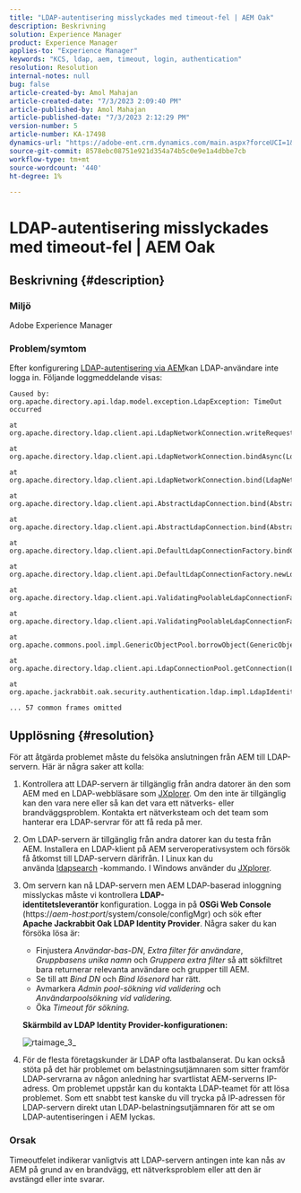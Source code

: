 ```yaml
---
title: "LDAP-autentisering misslyckades med timeout-fel | AEM Oak"
description: Beskrivning
solution: Experience Manager
product: Experience Manager
applies-to: "Experience Manager"
keywords: "KCS, ldap, aem, timeout, login, authentication"
resolution: Resolution
internal-notes: null
bug: false
article-created-by: Amol Mahajan
article-created-date: "7/3/2023 2:09:40 PM"
article-published-by: Amol Mahajan
article-published-date: "7/3/2023 2:12:29 PM"
version-number: 5
article-number: KA-17498
dynamics-url: "https://adobe-ent.crm.dynamics.com/main.aspx?forceUCI=1&pagetype=entityrecord&etn=knowledgearticle&id=fe7a2b3e-ab19-ee11-8f6e-6045bd006295"
source-git-commit: 8578ebc08751e921d354a74b5c0e9e1a4dbbe7cb
workflow-type: tm+mt
source-wordcount: '440'
ht-degree: 1%

---
```


# LDAP-autentisering misslyckades med timeout-fel | AEM Oak

## Beskrivning {#description}


### <b>Miljö</b>

Adobe Experience Manager



### <b>Problem/symtom</b>

Efter konfigurering [LDAP-autentisering via AEM](https://experienceleague.adobe.com/docs/experience-manager-65/administering/security/ldap-config.html?lang=en)kan LDAP-användare inte logga in. Följande loggmeddelande visas:


```
Caused by: org.apache.directory.api.ldap.model.exception.LdapException: TimeOut occurred

at org.apache.directory.ldap.client.api.LdapNetworkConnection.writeRequest(LdapNetworkConnection.java:4106)

at org.apache.directory.ldap.client.api.LdapNetworkConnection.bindAsync(LdapNetworkConnection.java:1290)

at org.apache.directory.ldap.client.api.LdapNetworkConnection.bind(LdapNetworkConnection.java:1188)

at org.apache.directory.ldap.client.api.AbstractLdapConnection.bind(AbstractLdapConnection.java:127)

at org.apache.directory.ldap.client.api.AbstractLdapConnection.bind(AbstractLdapConnection.java:112)

at org.apache.directory.ldap.client.api.DefaultLdapConnectionFactory.bindConnection(DefaultLdapConnectionFactory.java:64)

at org.apache.directory.ldap.client.api.DefaultLdapConnectionFactory.newLdapConnection(DefaultLdapConnectionFactory.java:107)

at org.apache.directory.ldap.client.api.ValidatingPoolableLdapConnectionFactory.makeObject(ValidatingPoolableLdapConnectionFactory.java:133)

at org.apache.directory.ldap.client.api.ValidatingPoolableLdapConnectionFactory.makeObject(ValidatingPoolableLdapConnectionFactory.java:59)

at org.apache.commons.pool.impl.GenericObjectPool.borrowObject(GenericObjectPool.java:1188)

at org.apache.directory.ldap.client.api.LdapConnectionPool.getConnection(LdapConnectionPool.java:123)

at org.apache.jackrabbit.oak.security.authentication.ldap.impl.LdapIdentityProvider.connect(LdapIdentityProvider.java:771)

... 57 common frames omitted
```



## Upplösning {#resolution}


För att åtgärda problemet måste du felsöka anslutningen från AEM till LDAP-servern. Här är några saker att kolla:

1. Kontrollera att LDAP-servern är tillgänglig från andra datorer än den som AEM med en LDAP-webbläsare som [JXplorer](https://jxplorer.org/). Om den inte är tillgänglig kan den vara nere eller så kan det vara ett nätverks- eller brandväggsproblem. Kontakta ert nätverksteam och det team som hanterar era LDAP-servrar för att få reda på mer.
2. Om LDAP-servern är tillgänglig från andra datorer kan du testa från AEM. Installera en LDAP-klient på AEM serveroperativsystem och försök få åtkomst till LDAP-servern därifrån. I Linux kan du använda [ldapsearch](https://access.redhat.com/documentation/en-us/red_hat_directory_server/11/html/administration_guide/examples-of-common-ldapsearches) -kommando. I Windows använder du [JXplorer](https://jxplorer.org/).
3. Om servern kan nå LDAP-servern men AEM LDAP-baserad inloggning misslyckas måste vi kontrollera <b>LDAP-identitetsleverantör</b> konfiguration. Logga in på <b>OSGi Web Console</b> (https://*aem-host:port*/system/console/configMgr) och sök efter <b>Apache Jackrabbit Oak LDAP Identity Provider</b>. Några saker du kan försöka lösa är:

   - Finjustera *Användar-bas-DN*, *Extra filter för användare*, *Gruppbasens unika namn* och *Gruppera extra filter* så att sökfiltret bara returnerar relevanta användare och grupper till AEM.
   - Se till att *Bind DN* och *Bind lösenord* har rätt.
   - Avmarkera *Admin pool-sökning vid validering* och *Användarpoolsökning vid validering.*
   - Öka *Timeout för sökning.*

   <b>Skärmbild av LDAP Identity Provider-konfigurationen:</b>


   ![rtaimage_3_](https://helpx.adobe.com/content/dam/help/en/experience-manager/kb/LDAP-error/jcr%3acontent/main-pars/image/rtaimage_3_.png "rtaimage_3_")
4. För de flesta företagskunder är LDAP ofta lastbalanserat. Du kan också stöta på det här problemet om belastningsutjämnaren som sitter framför LDAP-servrarna av någon anledning har svartlistat AEM-serverns IP-adress. Om problemet uppstår kan du kontakta LDAP-teamet för att lösa problemet. Som ett snabbt test kanske du vill trycka på IP-adressen för LDAP-servern direkt utan LDAP-belastningsutjämnaren för att se om LDAP-autentiseringen i AEM lyckas.


### <b>Orsak</b>

Timeoutfelet indikerar vanligtvis att LDAP-servern antingen inte kan nås av AEM på grund av en brandvägg, ett nätverksproblem eller att den är avstängd eller inte svarar.
